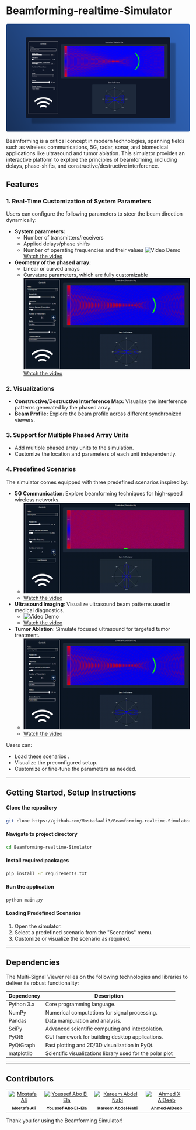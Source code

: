 # Beamforming-realtime-Simulator
![Application Overview](assets/Group%209.png "Overview of beam forming simulator")

Beamforming is a critical concept in modern technologies, spanning fields such as wireless communications, 5G, radar, sonar, and biomedical applications like ultrasound and tumor ablation. This simulator provides an interactive platform to explore the principles of beamforming, including delays, phase-shifts, and constructive/destructive interference.

## Features

### 1. Real-Time Customization of System Parameters
Users can configure the following parameters to steer the beam direction dynamically:
- **System parameters:**
  - Number of transmitters/receivers
  - Applied delays/phase shifts
  - Number of operating frequencies and their values
![Video Demo](assets/changing_parameters%20(1).gif)
[Watch the video](assets/changing_parameters.mp4)
- **Geometry of the phased array:**
  - Linear or curved arrays
  - Curvature parameters, which are fully customizable
  ![Video Demo](assets/curvilinear_mode.gif)
[Watch the video](assets/curvilinear_mode.mp4)

### 2. Visualizations
- **Constructive/Destructive Interference Map:** Visualize the interference patterns generated by the phased array.
- **Beam Profile:** Explore the beam profile across different synchronized viewers.

### 3. Support for Multiple Phased Array Units
- Add multiple phased array units to the simulation.
- Customize the location and parameters of each unit independently.

### 4. Predefined Scenarios
The simulator comes equipped with three predefined scenarios inspired by:
- **5G Communication**: Explore beamforming techniques for high-speed wireless networks.
    - ![Video Demo](assets/5G-mode.gif)
    - [Watch the video](assets/5G-mode.mp4)
- **Ultrasound Imaging**: Visualize ultrasound beam patterns used in medical diagnostics.
    - ![Video Demo](assets/Ultrasound-mode.gif)
    - [Watch the video](assets/Ultrasound-mode.mp4) 
- **Tumor Ablation**: Simulate focused ultrasound for targeted tumor treatment.
    - ![Video Demo](assets/curvilinear_mode.gif)
    - [Watch the video](assets/curvilinear_mode.gif) 


Users can:
- Load these scenarios .
- Visualize the preconfigured setup.
- Customize or fine-tune the parameters as needed.
 --- 
## Getting Started, Setup Instructions
#### Clone the repository
```bash
git clone https://github.com/Mostafaali3/Beamforming-realtime-Simulator.git
```
#### Navigate to project directory
```bash
cd Beamforming-realtime-Simulator
```

#### Install required packages
```bash
pip install -r requirements.txt
```

#### Run the application
```bash
python main.py
```

#### Loading Predefined Scenarios
1. Open the simulator.
2. Select a predefined scenario from the "Scenarios" menu.
3. Customize or visualize the scenario as required.

<!-- ## Usage

### 1. Customizing Parameters
- Use the interactive interface to modify system parameters and array geometry.
- Adjust the curvature of arrays to observe changes in beam patterns.

### 2. Visualizing Beamforming
- Toggle between synchronized viewers to explore interference maps and beam profiles.
- Analyze how parameter changes affect the beam direction and intensity.

### 3. Adding Phased Array Units
- Add new phased array units to the system.
- Set their positions and customize their parameters individually. -->


---

## Dependencies

The Multi-Signal Viewer relies on the following technologies and libraries to deliver its robust functionality:

| **Dependency**       | **Description**                                       |
|-----------------------|-------------------------------------------------------|
| Python 3.x           | Core programming language.                            |
| NumPy                | Numerical computations for signal processing.         |
| Pandas               | Data manipulation and analysis.                       |
| SciPy                | Advanced scientific computing and interpolation.      |
| PyQt5                | GUI framework for building desktop applications.      |
| PyQtGraph            | Fast plotting and 2D/3D visualization in PyQt.        |
| matplotlib           | Scientific visualizations library used for the polar plot|

---

<!-- ## License
This project is licensed under the MIT License. See the [LICENSE](LICENSE) file for details. -->

## Contributors <a name="Contributors"></a>
<table>
  <tr>
    <td align="center">
      <a href="https://github.com/Mostafaali3" target="_blank">
        <img src="https://github.com/Mostafaali3.png" width="150px;" alt="Mostafa Ali"/>
        <br />
        <sub><b>Mostafa Ali</b></sub>
      </a>
    </td>
    <td align="center">
      <a href="https://github.com/Youssef-Abo-El-Ela" target="_blank">
        <img src="https://github.com/Youssef-Abo-El-Ela.png" width="150px;" alt="Youssef Abo El Ela"/>
        <br />
        <sub><b>Youssef Abo El-Ela</b></sub>
      </a>
    </td>
    <td align="center">
      <a href="https://github.com/karreemm" target="_blank">
        <img src="https://github.com/karreemm.png" width="150px;" alt="Kareem Abdel Nabi"/>
        <br />
        <sub><b>Kareem Abdel Nabi</b></sub>
      </a>
    </td>
    <td align="center">
      <a href="https://github.com/AhmedXAlDeeb" target="_blank">
        <img src="https://github.com/AhmedXAlDeeb.png" width="150px;" alt="Ahmed X AlDeeb"/>
        <br />
        <sub><b>Ahmed AlDeeb</b></sub>
      </a>
    </td>
  </tr>
</table>

Thank you for using the Beamforming Simulator!

